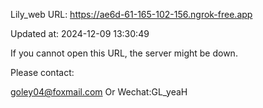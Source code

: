 Lily_web URL: https://ae6d-61-165-102-156.ngrok-free.app

Updated at: 2024-12-09 13:30:49

If you cannot open this URL, the server might be down.

Please contact: 

goley04@foxmail.com Or Wechat:GL_yeaH